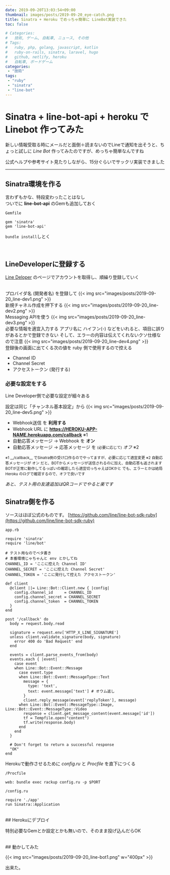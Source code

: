 ```yaml
---
date: 2019-09-20T13:03:54+09:00
thumbnail: images/posts/2019-09-20_eye-catch.png
title: Sinatra + Heroku でめっちゃ簡単に LineBot実装できた
toc: false

# Categories:
#   技術, ゲーム, 自転車, ニュース, その他
# Tags:
#   ruby, php, golang, javascript, kotlin
#   ruby-on-rails, sinatra, laravel, hugo
#   github, netlify, heroku
#   自転車, ボードゲーム
categories:
 - "技術"
tags:
 - "ruby"
 - "sinatra"
 - "line-bot"
---
```


# Sinatra + line-bot-api + heroku で Linebot 作ってみた

新しい情報受取る時にメールだと面倒＋読まないのでLineで通知を出そうと、ちょっと試しに _Line Bot_ 作ってみたのですが、めっちゃ簡単なんですね

公式ヘルプや参考サイト見たりしながら、15分ぐらいでサックリ実装できました

* * *

## Sinatra環境を作る

言わずもかな、特段変わったことはなし  
ついでに __line-bot-api__ のGemも追加しておく

```
Gemfile

gem 'sinatra'
gem 'line-bot-api'
```

<code>bundle install</code>しとく

<br>

## LineDeveloperに登録する

[Line Deloper](https://developers.line.biz) のページでアカウントを取得し、順繰り登録していく

<br>
プロバイダ名 (開発者名) を登録して 
{{< img src="images/posts/2019-09-20_line-dev1.png" >}}

<br>
新規チャネル作成を押下する
{{< img src="images/posts/2019-09-20_line-dev2.png" >}}

<br>
Messaging APIを使う
{{< img src="images/posts/2019-09-20_line-dev3.png" >}}

<br>
必要な情報を適宜入力する  
アプリ名に ハイフン(-) などをいれると、項目に誤りがあるとかで登録できない  
そして、エラーの内容は伝えてくれないクソ仕様なので注意
{{< img src="images/posts/2019-09-20_line-dev4.png" >}}

<br>
登録後の画面に出てくる次の値を ruby 側で使用するので控える

- Channel ID
- Channel Secret
- アクセストークン (発行する)

### 必要な設定をする

Line Developer側で必要な設定が細々ある

設定は同じ「チャンネル基本設定」から
{{< img src="images/posts/2019-09-20_line-dev5.png" >}}

- Webhook送信 を __利用する__
- Webhook URL に __https://HEROKU-APP-NAME.herokuapp.com/callback__ ※1
- 自動応答メッセージ → Webhook を __オン__
- 自動応答メッセージ → 応答メッセージ を <small>(必要に応じて)</small> _オフ_ ※2

<small>
※1 __/callback__ でSinatra側の受け口作るのでやってますが、必要に応じて適宜変更  
※2 自動応答メッセージが オン だと、BOTからメッセージが送信されるのに加え、自動応答も返されます  
   BOTが正常に動作してるっぽいの確認したら適宜切っちゃえばOKかと  
   でも、エラーとかは結局 Heroku のログで確認するので、オフで良いです
</small>

_あと、テスト用の友達追加はQRコードでやると楽です_

## Sinatra側を作る

ソースはほぼ公式のものです。
[https://github.com/line/line-bot-sdk-ruby](https://github.com/line/line-bot-sdk-ruby)


```
app.rb

require 'sinatra'
require 'line/bot'

# テスト用なのでベタ書き
# 本番環境じゃちゃんと env とかしてね
CHANNEL_ID = 'ここに控えた Channel ID'
CHANNEL_SECRET = 'ここに控えた Channel Secret'
CHANNEL_TOKEN = 'ここに発行して控えた アクセストークン'

def client
  @client ||= Line::Bot::Client.new { |config|
    config.channel_id     = CHANNEL_ID
    config.channel_secret = CHANNEL_SECRET
    config.channel_token  = CHANNEL_TOKEN
  }
end

post '/callback' do
  body = request.body.read

  signature = request.env['HTTP_X_LINE_SIGNATURE']
  unless client.validate_signature(body, signature)
    error 400 do 'Bad Request' end
  end

  events = client.parse_events_from(body)
  events.each { |event|
    case event
    when Line::Bot::Event::Message
      case event.type
      when Line::Bot::Event::MessageType::Text
        message = {
          type: 'text',
          text: event.message['text'] # オウム返し
        }
        client.reply_message(event['replyToken'], message)
      when Line::Bot::Event::MessageType::Image, Line::Bot::Event::MessageType::Video
        response = client.get_message_content(event.message['id'])
        tf = Tempfile.open("content")
        tf.write(response.body)
      end
    end
  }

  # Don't forget to return a successful response
  "OK"
end
```

Herokuで動作させるために _config.ru_ と _Procfile_ を直下につくる

```
/Procfile

web: bundle exec rackup config.ru -p $PORT
```

```
/config.ru

require './app'
run Sinatra::Application
```

<br>
## Herokuにデプロイ

特別必要なGemとか設定とかも無いので、そのまま投げ込んだらOK


<br>
## 動かしてみた

{{< img src="images/posts/2019-09-20_line-bot1.png" w="400px" >}}

出来た。